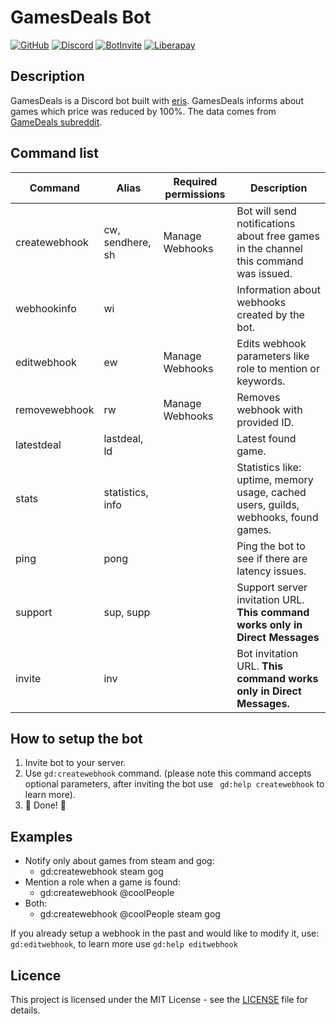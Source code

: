 # GamesDeals Bot

[![GitHub](https://img.shields.io/github/license/mikolajkalwa/GamesDealsBot?style=for-the-badge)](LICENSE)
[![Discord](https://img.shields.io/discord/731855809818132480?style=for-the-badge&logo=discord)](https://discord.gg/ZkjqCmM)
[![BotInvite](https://img.shields.io/badge/Discord-Add%20bot%20to%20your%20server!-blue?style=for-the-badge&logo=discord)](https://discord.com/oauth2/authorize?client_id=396466836331429889&scope=bot&permissions=536890368)
[![Liberapay](https://img.shields.io/liberapay/goal/hi_im_miki?style=for-the-badge&logo=liberapay)](https://liberapay.com/hi_im_miki/)

## Description

GamesDeals is a Discord bot built with [eris](https://github.com/abalabahaha/eris). GamesDeals informs about games which price was reduced by 100%. The data comes from [GameDeals subreddit](https://www.reddit.com/r/GameDeals).

## Command list 

| Command       | Alias            | Required permissions | Description                                                                          |
| ------------- | ---------------- | -------------------- | ------------------------------------------------------------------------------------ |
| createwebhook | cw, sendhere, sh | Manage Webhooks      | Bot will send notifications about free games in the channel this command was issued. |
| webhookinfo   | wi               |                      | Information about webhooks created by the bot.                                       |
| editwebhook   | ew               | Manage Webhooks      | Edits webhook parameters like role to mention or keywords.                           |
| removewebhook | rw               | Manage Webhooks      | Removes webhook with provided ID.                                                    |
| latestdeal    | lastdeal, ld     |                      | Latest found game.                                                                   |
| stats         | statistics, info |                      | Statistics like: uptime, memory usage, cached users, guilds, webhooks, found games.  |
| ping          | pong             |                      | Ping the bot to see if there are latency issues.                                     |
| support       | sup, supp        |                      | Support server invitation URL. **This command works only in Direct Messages**        |
| invite        | inv              |                      | Bot invitation URL. **This command works only in Direct Messages.**                  |

## How to setup the bot

1. Invite bot to your server.
2. Use `gd:createwebhook` command. (please note this command accepts optional parameters, after inviting the bot use ` gd:help createwebhook` to learn more).
3. 🎉 Done! 🎉

## Examples

  - Notify only about games from steam and gog:
    - gd:createwebhook steam gog
  - Mention a role when a game is found:
    - gd:createwebhook @coolPeople
  - Both:
    - gd:createwebhook @coolPeople steam gog

If you already setup a webhook in the past and would like to modify it, use: `gd:editwebhook`, to learn more use `gd:help editwebhook`

## Licence 

This project is licensed under the MIT License - see the [LICENSE](LICENSE) file for details.